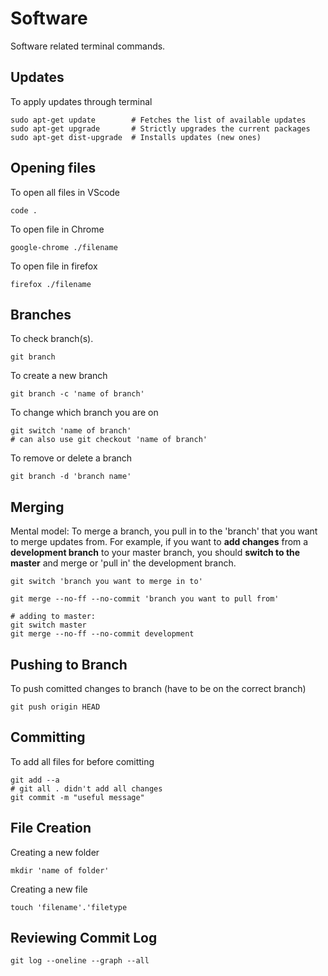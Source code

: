 # Software

Software related terminal commands.

## Updates

To apply updates through terminal

```terminal
sudo apt-get update        # Fetches the list of available updates
sudo apt-get upgrade       # Strictly upgrades the current packages
sudo apt-get dist-upgrade  # Installs updates (new ones)
```

## Opening files

To open all files in VScode

```terminal
code . 
```

To open file in Chrome

```terminal
google-chrome ./filename
```

To open file in firefox

```terminal
firefox ./filename
```

## Branches

To check branch(s).

``` terminal
git branch
```

To create a new branch
``` terminal
git branch -c 'name of branch'
```

To change which branch you are on
``` terminal
git switch 'name of branch'
# can also use git checkout 'name of branch'
```

To remove or delete a branch
```terminal
git branch -d 'branch name'
```

## Merging

Mental model: To merge a branch, you pull in to the 'branch' that you want to merge updates from. For example, if you want to 
**add changes** from a **development branch** to your master branch, you should **switch to the master** and merge or 'pull in' the development branch. 

```terminal
git switch 'branch you want to merge in to'

git merge --no-ff --no-commit 'branch you want to pull from'

# adding to master:
git switch master
git merge --no-ff --no-commit development
```

## Pushing to Branch

To push comitted changes to branch (have to be on the correct branch)
```terminal
git push origin HEAD
```

## Committing

To add all files for before comitting
``` terminal
git add --a
# git all . didn't add all changes
git commit -m "useful message"
```

## File Creation

Creating a new folder
``` terminal
mkdir 'name of folder'
```

Creating a new file
```terminal
touch 'filename'.'filetype
```

## Reviewing Commit Log

```terminal
git log --oneline --graph --all
```





